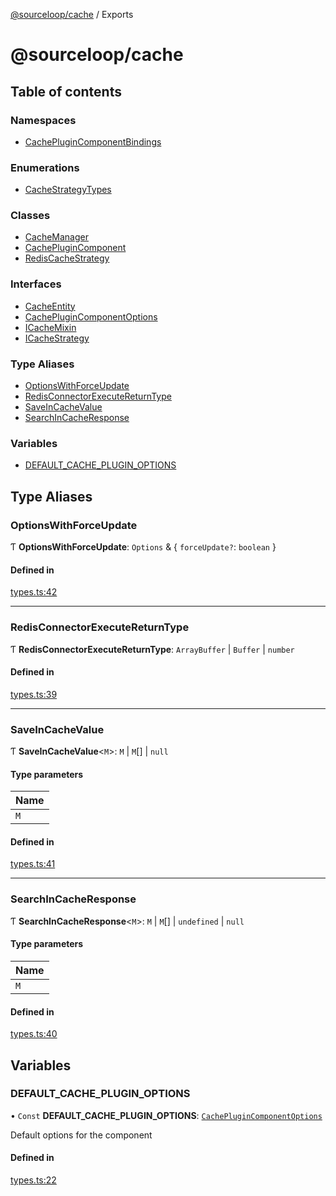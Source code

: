 [@sourceloop/cache](README.md) / Exports

# @sourceloop/cache

## Table of contents

### Namespaces

- [CachePluginComponentBindings](modules/CachePluginComponentBindings.md)

### Enumerations

- [CacheStrategyTypes](enums/CacheStrategyTypes.md)

### Classes

- [CacheManager](classes/CacheManager.md)
- [CachePluginComponent](classes/CachePluginComponent.md)
- [RedisCacheStrategy](classes/RedisCacheStrategy.md)

### Interfaces

- [CacheEntity](interfaces/CacheEntity.md)
- [CachePluginComponentOptions](interfaces/CachePluginComponentOptions.md)
- [ICacheMixin](interfaces/ICacheMixin.md)
- [ICacheStrategy](interfaces/ICacheStrategy.md)

### Type Aliases

- [OptionsWithForceUpdate](modules.md#optionswithforceupdate)
- [RedisConnectorExecuteReturnType](modules.md#redisconnectorexecutereturntype)
- [SaveInCacheValue](modules.md#saveincachevalue)
- [SearchInCacheResponse](modules.md#searchincacheresponse)

### Variables

- [DEFAULT\_CACHE\_PLUGIN\_OPTIONS](modules.md#default_cache_plugin_options)

## Type Aliases

### OptionsWithForceUpdate

Ƭ **OptionsWithForceUpdate**: `Options` & { `forceUpdate?`: `boolean`  }

#### Defined in

[types.ts:42](https://github.com/sourcefuse/loopback4-microservice-catalog/blob/bc2553587/packages/cache/src/types.ts#L42)

___

### RedisConnectorExecuteReturnType

Ƭ **RedisConnectorExecuteReturnType**: `ArrayBuffer` \| `Buffer` \| `number`

#### Defined in

[types.ts:39](https://github.com/sourcefuse/loopback4-microservice-catalog/blob/bc2553587/packages/cache/src/types.ts#L39)

___

### SaveInCacheValue

Ƭ **SaveInCacheValue**<`M`\>: `M` \| `M`[] \| ``null``

#### Type parameters

| Name |
| :------ |
| `M` |

#### Defined in

[types.ts:41](https://github.com/sourcefuse/loopback4-microservice-catalog/blob/bc2553587/packages/cache/src/types.ts#L41)

___

### SearchInCacheResponse

Ƭ **SearchInCacheResponse**<`M`\>: `M` \| `M`[] \| `undefined` \| ``null``

#### Type parameters

| Name |
| :------ |
| `M` |

#### Defined in

[types.ts:40](https://github.com/sourcefuse/loopback4-microservice-catalog/blob/bc2553587/packages/cache/src/types.ts#L40)

## Variables

### DEFAULT\_CACHE\_PLUGIN\_OPTIONS

• `Const` **DEFAULT\_CACHE\_PLUGIN\_OPTIONS**: [`CachePluginComponentOptions`](interfaces/CachePluginComponentOptions.md)

Default options for the component

#### Defined in

[types.ts:22](https://github.com/sourcefuse/loopback4-microservice-catalog/blob/bc2553587/packages/cache/src/types.ts#L22)
